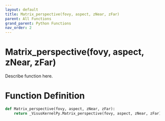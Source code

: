 ```yaml
---
layout: default
title: Matrix_perspective(fovy, aspect, zNear, zFar)
parent: All Functions
grand_parent: Python Functions
nav_order: 2
---
```


# Matrix_perspective(fovy, aspect, zNear, zFar)

Describe function here.

# Function Definition

```python
def Matrix_perspective(fovy, aspect, zNear, zFar):
    return _VisusKernelPy.Matrix_perspective(fovy, aspect, zNear, zFar)
```
